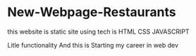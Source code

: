 # New-Webpage-Restaurants


this website is static site using tech is HTML CSS JAVASCRIPT

Litle functionality And this is Starting my career in web dev 
